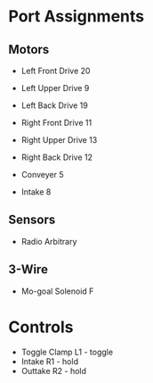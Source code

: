 # Port Assignments

## Motors

- Left Front Drive  20
- Left Upper Drive  9
- Left Back Drive   19
- Right Front Drive 11
- Right Upper Drive 13
- Right Back Drive  12

- Conveyer          5
- Intake            8

## Sensors

- Radio             Arbitrary

## 3-Wire

- Mo-goal Solenoid  F

# Controls

- Toggle Clamp      L1 - toggle
- Intake            R1 - hold
- Outtake           R2 - hold